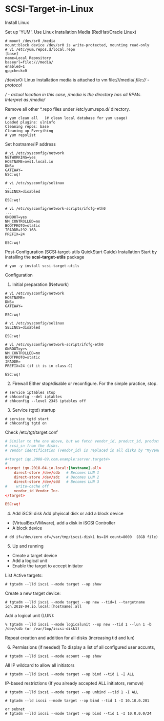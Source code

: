# SCSI-Target-in-Linux
Install Linux

Set up 'YUM'. Use Linux Installation Media (RedHat/Oracle Linux)
```YUM Setup
# mount /dev/sr0 /media
mount:block device /dev/sr0 is write-protected, mounting read-only
# vi /etc/yum.repos.d/local.repo
[base]
name=Local Repository
baseurl=file:///media/
enabled=1
gpgcheck=0
```
/dev/sr0: Linux Installation media is attached to vm
file:///media/
*file:// - protocol*

*/ - actual location in this case, /media is the directory has all RPMs. Interpret as /media/*

Remove all other \*.repo files under /etc/yum.repo.d/ directory.
```
# yum clean all   (# clean local database for yum usage)
Loaded plugins: ulninfo
Cleaning repos: base
Cleaning up Everything
# yum repolist
```

Set hostname/IP address
```
# vi /etc/sysconfig/network
NETWORKING=yes
HOSTNAME=ovs1.local.io
DNS=
GATEWAY=
ESC:wq!

# vi /etc/sysconfig/selinux
...
SELINUX=disabled

ESC:wq!

# vi /etc/sysconfig/network-scripts/ifcfg-eth0
...
ONBOOT=yes
NM_CONTROLLED=no
BOOTPROTO=static
IPADDR=192.168.
PREFIX=24

ESC:wq!
```

Post-Configuration (SCSI-target-utils QuickStart Guide)
Installation
Start by installing the __scsi-target-utils__ package
```
# yum -y install scsi-target-utils
```
Configuration
1. Initial preparation (Network)
```
# vi /etc/sysconfig/network
HOSTNAME=
DNS=
GATEWAY=

ESC:wq!

# vi /etc/sysconfig/selinux
SELINUS=disabled

ESC:wq!

# vi /etc/sysconfig/network-script/ifcfg-eth0
ONBOOT=yes
NM_CONTROLLED=no
BOOTPROTO=static
IPADDR=
PREFIX=24 (if it is in class-C)

ESC:wq!
```

2. Firewall
Either stop/disable or reconfigure. For the simple practice, stop.
```Firewall
# service iptables stop
# chkconfig --del iptables
# chkconfig --level 2345 iptables off
```
3. Service (tgtd) startup
```Service tgtd startup
# service tgtd start
# chkconfig tgtd on
```
Check /etc/tgt/target.conf
```/etc/tgt/targets.conf
# Similar to the one above, but we fetch vendor_id, product_id, product_rev and
# scsi_sn from the disks.
# Vendor identification (vendor_id) is replaced in all disks by "MyVendor"

#<target iqn.2008-09.com.example:server.target4>
#
<target iqn.2018-04.io.local:[hostname].all>
    direct-store /dev/sdb	# Becomes LUN 1
    direct-store /dev/sdc	# Becomes LUN 2
    direct-store /dev/sdd	# Becomes LUN 3
#    write-cache off
    vendor_id Vendor Inc.
</target>

ESC:wq!
```

4. Add iSCSI disk
Add phyiscal disk or add a block device
* (VirtualBox/VMware), add a disk in iSCSI Controller
* A block device
``` Block device
# dd if=/dev/zero of=/var/tmp/iscsi-disk1 bs=1M count=8000  (8GB file)
```

5. Up and running
* Create a target device
* Add a logical unit
* Enable the target to accept initiator

List Active targets:
```
# tgtadm --lld iscsi --mode target --op show
```

Create a new target device:
```
# tgtadm --lld iscsi --mode target --op new --tid=1 --targetname iqn.2018-04.io.local:[hostname].all
```

Add a logical unit (LUN):
```
% tgtadm --lld iscsi --mode logicalunit --op new --tid 1 --lun 1 -b /dev/sdb (or /var/tmp/iscsi-disk1)
```
Repeat creation and addition for all disks (increasing tid and lun)

6. Permissions (if needed)
To display a list of all configured user accunts,
```
# tgtadm --lld iscsi --mode acount --op show
```

All IP wildcard to allow all initiators
```
# tgtadm --lld iscsi --mode target --op bind --tid 1 -I ALL
```

IP-based restrictions (If you already accepted ALL initiators, remove)
```
# tgtadm --lld iscsi --mode target --op unbind --tid 1 -I ALL

# tgtadm --ld iscsi --mode target --op bind --tid 1 -I 10.10.0.201

or subnet
# tgtadm --lld iscsi --mode target --op bind --tid 1 -I 10.0.0.0/24
```




